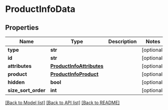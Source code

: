 # ProductInfoData

## Properties
Name | Type | Description | Notes
------------ | ------------- | ------------- | -------------
**type** | **str** |  | [optional] 
**id** | **str** |  | [optional] 
**attributes** | [**ProductInfoAttributes**](ProductInfoAttributes.md) |  | [optional] 
**product** | [**ProductInfoProduct**](ProductInfoProduct.md) |  | [optional] 
**hidden** | **bool** |  | [optional] 
**size_sort_order** | **int** |  | [optional] 

[[Back to Model list]](../README.md#documentation-for-models) [[Back to API list]](../README.md#documentation-for-api-endpoints) [[Back to README]](../README.md)


